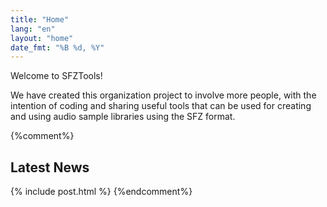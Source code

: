 ```yaml
---
title: "Home"
lang: "en"
layout: "home"
date_fmt: "%B %d, %Y"
---
```

<div
  markdown="1"
  class="h-100 p-5 bg-body-tertiary border rounded-3"
>
Welcome to SFZTools!

We have created this organization project to involve more people,
with the intention of coding and sharing useful tools that can be used
for creating and using audio sample libraries using the SFZ format.

</div>

{%comment%}
## Latest News

{% include post.html %}
{%endcomment%}
